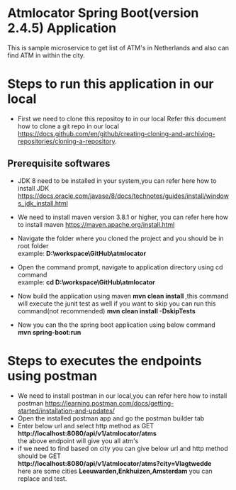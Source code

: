 # Atmlocator Spring Boot(version 2.4.5) Application
This is sample microservice to get list of ATM's in Netherlands and also can find ATM in within the city.
# Steps to run this application in our local
- First we need to clone this repositoy to in our local
Refer this document how to clone a git repo in our local https://docs.github.com/en/github/creating-cloning-and-archiving-repositories/cloning-a-repository.
## Prerequisite softwares
  - JDK 8 need to be installed in your system,you can refer here how to install JDK https://docs.oracle.com/javase/8/docs/technotes/guides/install/windows_jdk_install.html
  - We need to install maven version 3.8.1 or higher, you can refer here how to install maven https://maven.apache.org/install.html

- Navigate the folder where you cloned the project and you should be in root folder </br>example: <b> D:\workspace\GitHub\atmlocator</b>
- Open the command prompt, navigate to application directory using cd command </br>example: <b> cd D:\workspace\GitHub\atmlocator </b>
- Now build the application using maven <b> mvn clean install </b>,this command will execute the junit test as well if you want to skip you can run this command(not recommended)
  <b>mvn clean install -DskipTests</b>
- Now you can the the spring boot application using below command </br>
        <b> mvn spring-boot:run </b>
# Steps to executes the endpoints using postman
- We need to install postman in our local,you can refer here how to install postman https://learning.postman.com/docs/getting-started/installation-and-updates/
- Open the installed postman app and go the postman builder tab
- Enter below url and select http method as GET </br>
  <b>http://localhost:8080/api/v1/atmlocator/atms</b>  
  the above endpoint will give you all atm's
- if we need to find based on city you can give below url and http method should be GET</br>
  <b>http://localhost:8080/api/v1/atmlocator/atms?city=Vlagtwedde</b> </br>
  here are some cities <b>Leeuwarden,Enkhuizen,Amsterdam</b> you can replace and test.


